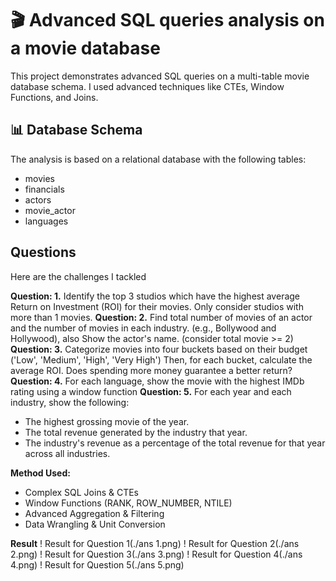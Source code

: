 # 🎬 Advanced SQL queries analysis on a movie database

This project demonstrates advanced SQL queries on a multi-table movie database schema. I used advanced techniques like CTEs, Window Functions, and Joins.

## 📊 Database Schema
The analysis is based on a relational database with the following tables:
- movies
- financials
- actors
- movie_actor
- languages

## Questions
Here are the challenges I tackled 

**Question: 1.** 
Identify the top 3 studios which have the highest average Return on Investment (ROI) 
for their movies. Only consider studios with more than 1 movies.
**Question: 2.**
Find total number of movies of an actor and the number of movies in each industry.
(e.g., Bollywood and Hollywood), also Show the actor's name. (consider total movie >= 2) 
**Question: 3.** 
Categorize movies into four buckets based on their budget ('Low', 'Medium', 'High', 'Very High') 
Then, for each bucket, calculate the average ROI. Does spending more money guarantee a better return?
**Question: 4.** 
For each language, show the movie with the highest IMDb rating using a window function
**Question: 5.** 
For each year and each industry, show the following:
 * The highest grossing movie of the year.
 * The total revenue generated by the industry that year.
 * The industry's revenue as a percentage of the total revenue for that year across all industries.
   
**Method Used:**
- Complex SQL Joins & CTEs
- Window Functions (RANK, ROW_NUMBER, NTILE)
- Advanced Aggregation & Filtering
- Data Wrangling & Unit Conversion

**Result**
! Result for Question 1(./ans 1.png)
! Result for Question 2(./ans 2.png)
! Result for Question 3(./ans 3.png)
! Result for Question 4(./ans 4.png)
! Result for Question 5(./ans 5.png)









